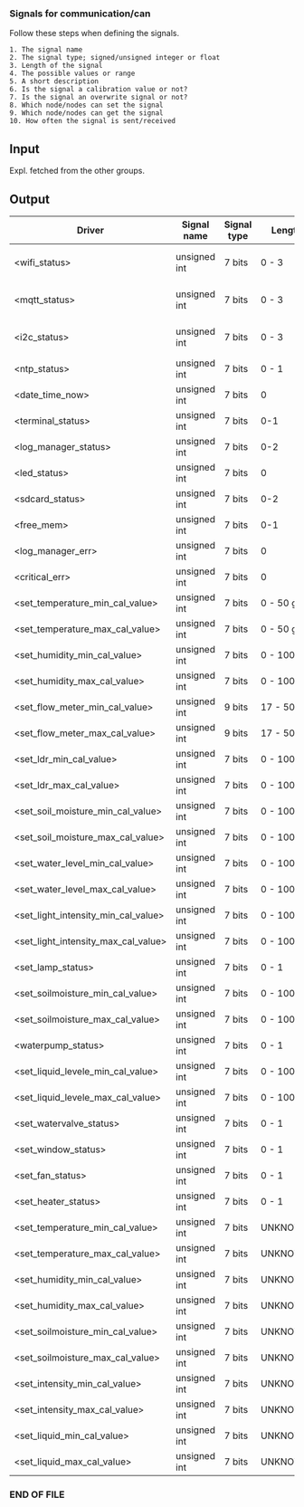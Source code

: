 ### Signals for communication/can

Follow these steps when defining the signals.

    1. The signal name
    2. The signal type; signed/unsigned integer or float
    3. Length of the signal
    4. The possible values or range
    5. A short description
    6. Is the signal a calibration value or not?
    7. Is the signal an overwrite signal or not?
    8. Which node/nodes can set the signal
    9. Which node/nodes can get the signal
    10. How often the signal is sent/received

## Input
Expl. fetched from the other groups.

## Output
| Driver | Signal name  | Signal type  | Length of signal  | value range  | short description  | Calibration val?  | overwrite signal?  | setters  | getters  | how often  |
|---|---|---|---|---|---|---|---|---|---|---|
| <wifi_status>                       | unsigned int | 7 bits | 0 - 3                 | wifi status connected(0),disconnected(1),connection_failed(2),connecting(3) values from ESP32  | No  | No  | Communication/CAN | Communication/CAN  | 1000ms |
| <mqtt_status>                       | unsigned int | 7 bits | 0 - 3                 | mqtt status connected(0),disconnected(1),connection_failed(2),connecting(3) values from broker | No  | No  | Communication/CAN | Communication/CAN  | 1000ms |
| <i2c_status>                        | unsigned int | 7 bits | 0 - 3                 | i2c status connected(0),disconnected(1),connection_failed(2),connecting(3) values from ESP32   | No  | No  | Communication/CAN | Communication/CAN  | 1000ms |
| <ntp_status>                        | unsigned int | 7 bits | 0 - 1                 | RTC status uninitialized(0), initialized(1) values from ESP32/NTP-req                          | No  | No  | Communication/CAN | Communication/CAN  | 1000ms |
| <date_time_now>                     | unsigned int | 7 bits | 0                     | Date time distribution from NTP-server to CANbus(0)                                            | No  | No  | Communication/CAN | Communication/CAN  | 1000ms |
| <terminal_status>                   | unsigned int | 7 bits | 0-1                   | Terminal mode connected(0), disconnected(1)                                                    | No  | No  | Communication/CAN | Communication/CAN  | 1000ms |
| <log_manager_status>                | unsigned int | 7 bits | 0-2                   | Terminal mode uninitialized(0), initialized(1), error(2)                                       | No  | No  | Communication/CAN | Communication/CAN  | 1000ms |
| <led_status>                        | unsigned int | 7 bits | 0                     | BUILDIN LED status on(0) off(1)                                                                | No  | No  | Communication/CAN | Communication/CAN  | 1000ms |
| <sdcard_status>                     | unsigned int | 7 bits | 0-2                   | SD-card status uninitialized(0), initialized(1), error(2) to CANbus                            | No  | No  | Communication/CAN | Communication/CAN  | 1000ms |
| <free_mem>                          | unsigned int | 7 bits | 0-1                   | SD-card available memory broadcast to CANbus                                                   | No  | No  | Communication/CAN | Communication/CAN  | 1000ms |
| <log_manager_err>                   | unsigned int | 7 bits | 0                     | Log manager (internal) errors write to specific error.log file                                 | No  | No  | Communication/CAN | Communication/CAN  | 1000ms |
| <critical_err>                      | unsigned int | 7 bits | 0                     | Critical error detection turns BUILDIN LED on                                                  | No  | No  | Communication/CAN | Communication/CAN  | 1000ms |
| <set_temperature_min_cal_value>     | unsigned int | 7 bits | 0 - 50 grader celsius | set minimum temperature calibration value to CAN                                               | Yes | Yes | Sensor            | HMI/Actuators/Comm | 1000ms |
| <set_temperature_max_cal_value>     | unsigned int | 7 bits | 0 - 50 grader celsius | set maximum temperature calibration value to CAN                                               | Yes | Yes | Sensor            | HMI/Actuators/Comm | 1000ms |
| <set_humidity_min_cal_value>        | unsigned int | 7 bits | 0 - 100               | set minimum humidity calibration value to CAN                                                  | Yes | Yes | Sensor            | HMI/Actuators/Comm | 1000ms |
| <set_humidity_max_cal_value>        | unsigned int | 7 bits | 0 - 100               | set maximum humidity calibration value to CAN                                                  | Yes | Yes | Sensor            | HMI/Actuators/Comm | 1000ms |
| <set_flow_meter_min_cal_value>      | unsigned int | 9 bits | 17 - 500 mL/s         | set minimum flow meter calibration value to CAN                                                | Yes | Yes | Sensor            | HMI/Actuators/Comm | 1000ms |
| <set_flow_meter_max_cal_value>      | unsigned int | 9 bits | 17 - 500 mL/s         | set maximum flow meter calibration value to CAN                                                | Yes | Yes | Sensor            | HMI/Actuators/Comm | 1000ms |
| <set_ldr_min_cal_value>             | unsigned int | 7 bits | 0 - 100               | set minimum ldr calibration value to CAN                                                       | Yes | Yes | Sensor            | HMI/Actuators/Comm | 1000ms |
| <set_ldr_max_cal_value>             | unsigned int | 7 bits | 0 - 100               | set maximum ldr calibration value to CAN                                                       | Yes | Yes | Sensor            | HMI/Actuators/Comm | 1000ms |
| <set_soil_moisture_min_cal_value>   | unsigned int | 7 bits | 0 - 100               | set minimum soil moisture calibration value to CAN                                             | Yes | Yes | Sensor            | HMI/Actuators/Comm | 1000ms |
| <set_soil_moisture_max_cal_value>   | unsigned int | 7 bits | 0 - 100               | set maximum soil moisture calibration value to CAN                                             | Yes | Yes | Sensor            | HMI/Actuators/Comm | 1000ms |
| <set_water_level_min_cal_value>     | unsigned int | 7 bits | 0 - 100               | set minimum water level calibration value to CAN                                               | Yes | Yes | Sensor            | HMI/Actuators/Comm | 1000ms |
| <set_water_level_max_cal_value>     | unsigned int | 7 bits | 0 - 100               | set maximum water level calibration value to CAN                                               | Yes | Yes | Sensor            | HMI/Actuators/Comm | 1000ms |
| <set_light_intensity_min_cal_value> | unsigned int | 7 bits | 0 - 100               | set minimum light intensity calibration value to CAN                                           | Yes | Yes | Actuators         | HMI/Actuators/Comm | 1000ms |
| <set_light_intensity_max_cal_value> | unsigned int | 7 bits | 0 - 100               | set maximum light intensity calibration value to CAN                                           | Yes | Yes | Actuators         | HMI/Actuators/Comm | 1000ms |
| <set_lamp_status>                   | unsigned int | 7 bits | 0 - 1                 | set status of lamp ON(0), OFF(1) value to CAN                                                  | Yes | Yes | Actuators         | HMI/Actuators/Comm | 1000ms |
| <set_soilmoisture_min_cal_value>    | unsigned int | 7 bits | 0 - 100               | set minimum soilmoisture calibration value to CAN                                              | Yes | Yes | Actuators         | HMI/Actuators/Comm | 1000ms |
| <set_soilmoisture_max_cal_value>    | unsigned int | 7 bits | 0 - 100               | set maximum soilmoisture calibration value to CAN                                              | Yes | Yes | Actuators         | HMI/Actuators/Comm | 1000ms |
| <waterpump_status>                  | unsigned int | 7 bits | 0 - 1                 | set status of waterpump ON(0), OFF(1) value to CAN                                             | Yes | Yes | Actuators         | HMI/Actuators/Comm | 1000ms |
| <set_liquid_levele_min_cal_value>   | unsigned int | 7 bits | 0 - 100               | set minimum soilmoisture calibration value to CAN                                              | Yes | Yes | Actuators         | HMI/Actuators/Comm | 1000ms |
| <set_liquid_levele_max_cal_value>   | unsigned int | 7 bits | 0 - 100               | set maximum soilmoisture calibration value to CAN                                              | Yes | Yes | Actuators         | HMI/Actuators/Comm | 1000ms |
| <set_watervalve_status>             | unsigned int | 7 bits | 0 - 1                 | set status of watervalve ON(0), OFF(1) value to CAN                                            | Yes | Yes | Actuators         | HMI/Actuators/Comm | 1000ms |
| <set_window_status>                 | unsigned int | 7 bits | 0 - 1                 | set status of window ON(0), OFF(1) value to CAN                                                | Yes | Yes | Actuators         | HMI/Actuators/Comm | 1000ms |
| <set_fan_status>                    | unsigned int | 7 bits | 0 - 1                 | set status of fan ON(0), OFF(1) value to CAN                                                   | Yes | Yes | Actuators         | HMI/Actuators/Comm | 1000ms |
| <set_heater_status>                 | unsigned int | 7 bits | 0 - 1                 | set status of heater ON(0), OFF(1) value to CAN                                                | Yes | Yes | Actuators         | HMI/Actuators/Comm | 1000ms |
| <set_temperature_min_cal_value>     | unsigned int | 7 bits | UNKNOWN(CONST?)       | set minimum temperature calibration value to CAN                                               | Yes | Yes | Actuators         | HMI/Actuators/Comm | 1000ms |
| <set_temperature_max_cal_value>     | unsigned int | 7 bits | UNKNOWN(CONST?)       | set maximum temperature calibration value to CAN                                               | Yes | Yes | Actuators         | HMI/Actuators/Comm | 1000ms |
| <set_humidity_min_cal_value>        | unsigned int | 7 bits | UNKNOWN(CONST?)       | set minimum humidity calibration value to CAN                                                  | Yes | Yes | Actuators         | HMI/Actuators/Comm | 1000ms |
| <set_humidity_max_cal_value>        | unsigned int | 7 bits | UNKNOWN(CONST?)       | set maximum humidity calibration value to CAN                                                  | Yes | Yes | Actuators         | HMI/Actuators/Comm | 1000ms |
| <set_soilmoisture_min_cal_value>    | unsigned int | 7 bits | UNKNOWN(CONST?)       | set minimum soilmoisture calibration value to CAN                                              | Yes | Yes | Actuators         | HMI/Actuators/Comm | 1000ms |
| <set_soilmoisture_max_cal_value>    | unsigned int | 7 bits | UNKNOWN(CONST?)       | set maximum soilmoisture calibration value to CAN                                              | Yes | Yes | Actuators         | HMI/Actuators/Comm | 1000ms |
| <set_intensity_min_cal_value>       | unsigned int | 7 bits | UNKNOWN(CONST?)       | set minimum intensity calibration value to CAN                                                 | Yes | Yes | Actuators         | HMI/Actuators/Comm | 1000ms |
| <set_intensity_max_cal_value>       | unsigned int | 7 bits | UNKNOWN(CONST?)       | set maximum intensity calibration value to CAN                                                 | Yes | Yes | Actuators         | HMI/Actuators/Comm | 1000ms |
| <set_liquid_min_cal_value>          | unsigned int | 7 bits | UNKNOWN(CONST?)       | set minimum liquid calibration value to CAN                                                    | Yes | Yes | Actuators         | HMI/Actuators/Comm | 1000ms |
| <set_liquid_max_cal_value>          | unsigned int | 7 bits | UNKNOWN(CONST?)       | set maximum liquid calibration value to CAN                                                    | Yes | Yes | Actuators         | HMI/Actuators/Comm | 1000ms |



 
### END OF FILE
